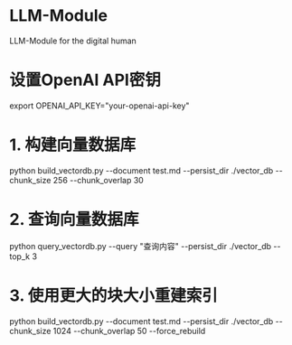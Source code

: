 # LLM-Module
LLM-Module for the digital human

# 设置OpenAI API密钥
export OPENAI_API_KEY="your-openai-api-key"

# 1. 构建向量数据库
python build_vectordb.py --document test.md --persist_dir ./vector_db --chunk_size 256 --chunk_overlap 30

# 2. 查询向量数据库
python query_vectordb.py --query "查询内容" --persist_dir ./vector_db --top_k 3

# 3. 使用更大的块大小重建索引
python build_vectordb.py --document test.md --persist_dir ./vector_db --chunk_size 1024 --chunk_overlap 50 --force_rebuild
